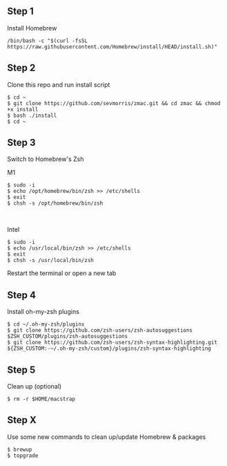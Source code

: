 

## Step 1

Install Homebrew
<br>

```
/bin/bash -c "$(curl -fsSL https://raw.githubusercontent.com/Homebrew/install/HEAD/install.sh)"
```


## Step 2

Clone this repo and run install script
<br>

```
$ cd ~
$ git clone https://github.com/sevmorris/zmac.git && cd zmac && chmod +x install
$ bash ./install
$ cd ~
```


## Step 3

Switch to Homebrew's Zsh
<br>

M1
```
$ sudo -i
$ echo /opt/homebrew/bin/zsh >> /etc/shells
$ exit
$ chsh -s /opt/homebrew/bin/zsh
```

<br>

Intel
```
$ sudo -i
$ echo /usr/local/bin/zsh >> /etc/shells
$ exit
$ chsh -s /usr/local/bin/zsh
```

Restart the terminal or open a new tab


## Step 4

Install oh-my-zsh plugins
<br>

```
$ cd ~/.oh-my-zsh/plugins
$ git clone https://github.com/zsh-users/zsh-autosuggestions $ZSH_CUSTOM/plugins/zsh-autosuggestions
$ git clone https://github.com/zsh-users/zsh-syntax-highlighting.git ${ZSH_CUSTOM:-~/.oh-my-zsh/custom}/plugins/zsh-syntax-highlighting
```


## Step 5

Clean up (optional)
<br>

```
$ rm -r $HOME/macstrap
```


## Step X

Use some new commands to clean up/update Homebrew & packages

```
$ brewup
$ topgrade
```

